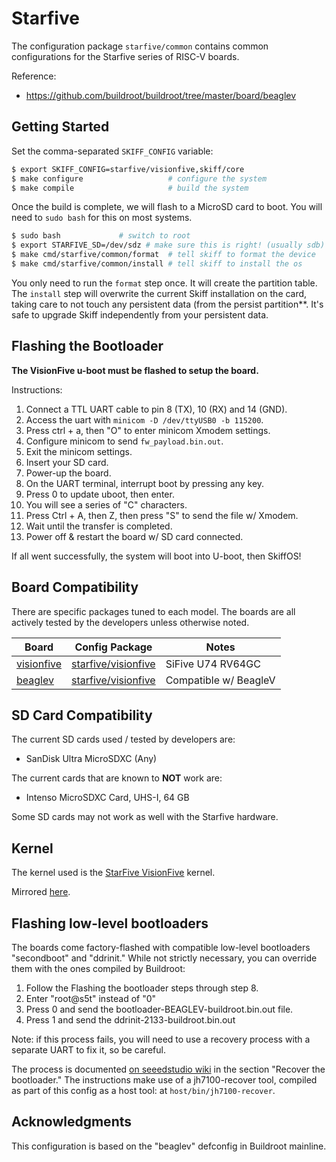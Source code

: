 # Starfive

The configuration package `starfive/common` contains common configurations for
the Starfive series of RISC-V boards.

Reference:

 - https://github.com/buildroot/buildroot/tree/master/board/beaglev

## Getting Started

Set the comma-separated `SKIFF_CONFIG` variable:

```sh
$ export SKIFF_CONFIG=starfive/visionfive,skiff/core
$ make configure                   # configure the system
$ make compile                     # build the system
```

Once the build is complete, we will flash to a MicroSD card to boot. You will
need to `sudo bash` for this on most systems.

```sh
$ sudo bash             # switch to root
$ export STARFIVE_SD=/dev/sdz # make sure this is right! (usually sdb)
$ make cmd/starfive/common/format  # tell skiff to format the device
$ make cmd/starfive/common/install # tell skiff to install the os
```

You only need to run the `format` step once. It will create the partition table.
The `install` step will overwrite the current Skiff installation on the card,
taking care to not touch any persistent data (from the persist partition**. It's
safe to upgrade Skiff independently from your persistent data.

## Flashing the Bootloader

**The VisionFive u-boot must be flashed to setup the board.**

Instructions:

 1. Connect a TTL UART cable to pin 8 (TX), 10 (RX) and 14 (GND).
 2. Access the uart with `minicom -D /dev/ttyUSB0 -b 115200`.
 3. Press ctrl + a, then "O" to enter minicom Xmodem settings.
 4. Configure minicom to send `fw_payload.bin.out`.
 5. Exit the minicom settings.
 6. Insert your SD card.
 7. Power-up the board.
 8. On the UART terminal, interrupt boot by pressing any key.
 9. Press 0 to update uboot, then enter.
 10. You will see a series of "C" characters.
 11. Press Ctrl + A, then Z, then press "S" to send the file w/ Xmodem.
 12. Wait until the transfer is completed.
 13. Power off & restart the board w/ SD card connected.

If all went successfully, the system will boot into U-boot, then SkiffOS!

## Board Compatibility

There are specific packages tuned to each model. The boards are all actively
tested by the developers unless otherwise noted.

| **Board**    | **Config Package**    | Notes                 |
|--------------|-----------------------|-----------------------|
| [visionfive] | [starfive/visionfive] | SiFive U74 RV64GC     |
| [beaglev]    | [starfive/visionfive] | Compatible w/ BeagleV |

[beaglev]: https://beagleboard.org/static/beagleV/beagleV.html
[visionfive]: https://ameridroid.com/products/visionfive-starfive
[starfive/visionfive]: ./visionfive

## SD Card Compatibility

The current SD cards used / tested by developers are:

 - SanDisk Ultra MicroSDXC (Any)

The current cards that are known to **NOT** work are:

 - Intenso MicroSDXC Card, UHS-I, 64 GB

Some SD cards may not work as well with the Starfive hardware.

## Kernel

The kernel used is the [StarFive VisionFive] kernel.

[StarFive VisionFive]: https://github.com/starfive-tech/linux/tree/visionfive

Mirrored [here](https://github.com/skiffos/linux/tree/visionfive).

## Flashing low-level bootloaders

The boards come factory-flashed with compatible low-level bootloaders
"secondboot" and "ddrinit." While not strictly necessary, you can override them
with the ones compiled by Buildroot:

 1. Follow the Flashing the bootloader steps through step 8.
 2. Enter "root@s5t" instead of "0"
 3. Press 0 and send the bootloader-BEAGLEV-buildroot.bin.out file.
 4. Press 1 and send the ddrinit-2133-buildroot.bin.out

Note: if this process fails, you will need to use a recovery process with a
separate UART to fix it, so be careful.

The process is documented [on seeedstudio wiki] in the section "Recover the
bootloader." The instructions make use of a jh7100-recover tool, compiled as
part of this config as a host tool: at `host/bin/jh7100-recover`.

[on seeedstudio wiki]: https://wiki.seeedstudio.com/BeagleV-Update-bootloader-ddr-init-boot-uboot-Recover-bootloader/

## Acknowledgments

This configuration is based on the "beaglev" defconfig in Buildroot mainline.
